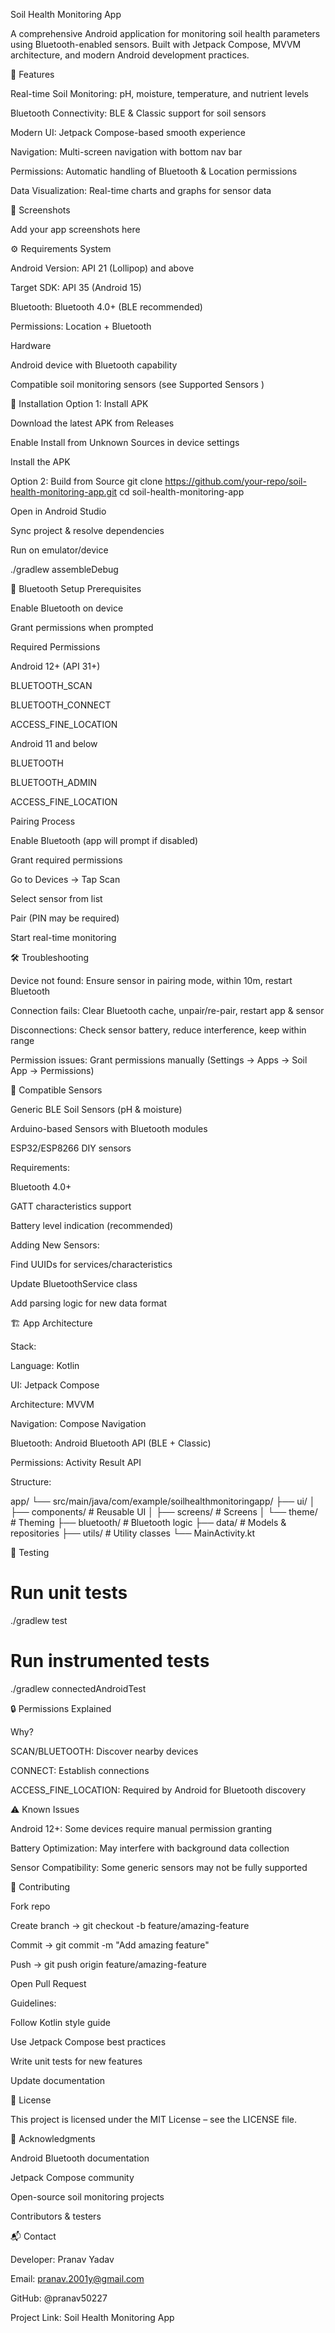 Soil Health Monitoring App

A comprehensive Android application for monitoring soil health parameters using Bluetooth-enabled sensors. Built with Jetpack Compose, MVVM architecture, and modern Android development practices.

📱 Features

Real-time Soil Monitoring: pH, moisture, temperature, and nutrient levels

Bluetooth Connectivity: BLE & Classic support for soil sensors

Modern UI: Jetpack Compose-based smooth experience

Navigation: Multi-screen navigation with bottom nav bar

Permissions: Automatic handling of Bluetooth & Location permissions

Data Visualization: Real-time charts and graphs for sensor data

📸 Screenshots

Add your app screenshots here

⚙️ Requirements
System

Android Version: API 21 (Lollipop) and above

Target SDK: API 35 (Android 15)

Bluetooth: Bluetooth 4.0+ (BLE recommended)

Permissions: Location + Bluetooth

Hardware

Android device with Bluetooth capability

Compatible soil monitoring sensors (see Supported Sensors
)

🚀 Installation
Option 1: Install APK

Download the latest APK from Releases

Enable Install from Unknown Sources in device settings

Install the APK

Option 2: Build from Source
git clone https://github.com/your-repo/soil-health-monitoring-app.git
cd soil-health-monitoring-app


Open in Android Studio

Sync project & resolve dependencies

Run on emulator/device

./gradlew assembleDebug

📡 Bluetooth Setup
Prerequisites

Enable Bluetooth on device

Grant permissions when prompted

Required Permissions

Android 12+ (API 31+)

BLUETOOTH_SCAN

BLUETOOTH_CONNECT

ACCESS_FINE_LOCATION

Android 11 and below

BLUETOOTH

BLUETOOTH_ADMIN

ACCESS_FINE_LOCATION

Pairing Process

Enable Bluetooth (app will prompt if disabled)

Grant required permissions

Go to Devices → Tap Scan

Select sensor from list

Pair (PIN may be required)

Start real-time monitoring

🛠 Troubleshooting

Device not found: Ensure sensor in pairing mode, within 10m, restart Bluetooth

Connection fails: Clear Bluetooth cache, unpair/re-pair, restart app & sensor

Disconnections: Check sensor battery, reduce interference, keep within range

Permission issues: Grant permissions manually (Settings → Apps → Soil App → Permissions)

🌱 Compatible Sensors

Generic BLE Soil Sensors (pH & moisture)

Arduino-based Sensors with Bluetooth modules

ESP32/ESP8266 DIY sensors

Requirements:

Bluetooth 4.0+

GATT characteristics support

Battery level indication (recommended)

Adding New Sensors:

Find UUIDs for services/characteristics

Update BluetoothService class

Add parsing logic for new data format

🏗 App Architecture

Stack:

Language: Kotlin

UI: Jetpack Compose

Architecture: MVVM

Navigation: Compose Navigation

Bluetooth: Android Bluetooth API (BLE + Classic)

Permissions: Activity Result API

Structure:

app/
 └── src/main/java/com/example/soilhealthmonitoringapp/
      ├── ui/
      │    ├── components/   # Reusable UI
      │    ├── screens/      # Screens
      │    └── theme/        # Theming
      ├── bluetooth/         # Bluetooth logic
      ├── data/              # Models & repositories
      ├── utils/             # Utility classes
      └── MainActivity.kt

🧪 Testing
# Run unit tests
./gradlew test

# Run instrumented tests
./gradlew connectedAndroidTest

🔒 Permissions Explained
<!-- Android 12+ -->
<uses-permission android:name="android.permission.BLUETOOTH_SCAN" />
<uses-permission android:name="android.permission.BLUETOOTH_CONNECT" />
<uses-permission android:name="android.permission.ACCESS_FINE_LOCATION" />

<!-- Legacy (Android 11-) -->
<uses-permission android:name="android.permission.BLUETOOTH" />
<uses-permission android:name="android.permission.BLUETOOTH_ADMIN" />


Why?

SCAN/BLUETOOTH: Discover nearby devices

CONNECT: Establish connections

ACCESS_FINE_LOCATION: Required by Android for Bluetooth discovery

⚠️ Known Issues

Android 12+: Some devices require manual permission granting

Battery Optimization: May interfere with background data collection

Sensor Compatibility: Some generic sensors may not be fully supported

🤝 Contributing

Fork repo

Create branch → git checkout -b feature/amazing-feature

Commit → git commit -m "Add amazing feature"

Push → git push origin feature/amazing-feature

Open Pull Request

Guidelines:

Follow Kotlin style guide

Use Jetpack Compose best practices

Write unit tests for new features

Update documentation

📜 License

This project is licensed under the MIT License – see the LICENSE
 file.

🙌 Acknowledgments

Android Bluetooth documentation

Jetpack Compose community

Open-source soil monitoring projects

Contributors & testers

📬 Contact

Developer: Pranav Yadav

Email: pranav.2001y@gmail.com

GitHub: @pranav50227

Project Link: Soil Health Monitoring App
